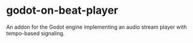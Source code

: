 # godot-on-beat-player
An addon for the Godot engine implementing an audio stream player with tempo-based signaling.

